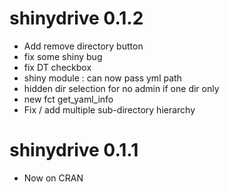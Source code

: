 # shinydrive 0.1.2

* Add remove directory button
* fix some shiny bug
* fix DT checkbox
* shiny module : can now pass yml path
* hidden dir selection for no admin if one dir only
* new fct get_yaml_info
* Fix / add multiple sub-directory hierarchy

# shinydrive 0.1.1

* Now on CRAN
      
      

